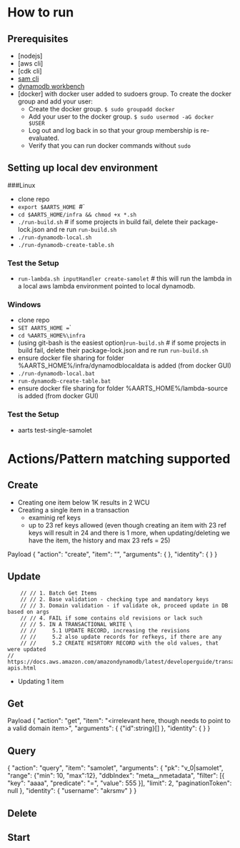 # How to run

## Prerequisites
- [nodejs]
- [aws cli]
- [cdk cli]
- [sam cli](https://docs.aws.amazon.com/serverless-application-model/latest/developerguide/serverless-sam-cli-install-linux.html)
- [dynamodb workbench](https://docs.aws.amazon.com/amazondynamodb/latest/developerguide/workbench.settingup.html)
- [docker] with docker user added to sudoers group. To create the docker group and add your user:
  - Create the docker group. `$ sudo groupadd docker`
  - Add your user to the docker group. `$ sudo usermod -aG docker $USER`
  - Log out and log back in so that your group membership is re-evaluated. 
  - Verify that you can run docker commands without `sudo`

## Setting up local dev environment
###Linux
- clone repo
- `export $AARTS_HOME `#<path to repo>`
- `cd $AARTS_HOME/infra && chmod +x *.sh`
- `./run-build.sh` # if some projects in build fail, delete their package-lock.json and re run `run-build.sh`
- `./run-dynamodb-local.sh` 
- `./run-dynamodb-create-table.sh`
### Test the Setup
- `run-lambda.sh inputHandler create-samolet` # this will run the lambda in a local aws lambda environment pointed to local dynamodb.

### Windows
- clone repo
- `SET AARTS_HOME =`<path to repo>`
- `cd %AARTS_HOME%\infra`
- (using git-bash is the easiest option)`run-build.sh` # if some projects in build fail, delete their package-lock.json and re run `run-build.sh`
- ensure docker file sharing for folder %AARTS_HOME%/infra/dynamodblocaldata is added (from docker GUI) 
- `./run-dynamodb-local.bat` 
- `run-dynamodb-create-table.bat`
- ensure docker file sharing for folder %AARTS_HOME%/lambda-source is added (from docker GUI) 
### Test the Setup
- aarts test-single-samolet


# Actions/Pattern matching supported

## Create
- Creating one item below 1K results in 2 WCU 
- Creating a single item in a transaction
  - examinig ref keys
  - up to 23 ref keys allowed (even though creating an item with 23 ref keys will result in 24 and there is 1 more, when updating/deleting we have the item, the history and max 23 refs = 25)

Payload
{
    "action": "create",
    "item": "<the domain item to be created>",
    "arguments": {
      <domain specific keys>
    },
    "identity": {
      <domain specific info on principal>
    }
  }

## Update
        // // 1. Batch Get Items
        // // 2. Base validation - checking type and mandatory keys
        // // 3. Domain validation - if validate ok, proceed update in DB based on args
        // // 4. FAIL if some contains old revisions or lack such
        // // 5. IN A TRANSACTIONAL WRITE \
        // //     5.1 UPDATE RECORD, increasing the revisions
        // //     5.2 also update records for refkeys, if there are any
        // //     5.2 CREATE HISRTORY RECORD with the old values, that were updated
    // https://docs.aws.amazon.com/amazondynamodb/latest/developerguide/transaction-apis.html
- Updating 1 item 

## Get
Payload
{
    "action": "get",
    "item": "<irrelevant here, though needs to point to a valid domain item>",
    "arguments": {
      {"id":string}[]
    },
    "identity": {
      <domain specific info on principal>
    }
  }

## Query

{
    "action": "query",
    "item": "samolet",
    "arguments": {
      "pk": "v_0|samolet",
      "range": {"min": 10, "max":12},
      "ddbIndex": "meta__nmetadata",
      "filter": [{
        "key": "aaaa",
        "predicate": "=",
        "value": 555
      }],
      "limit": 2,
      "paginationToken": null
  },
    "identity": {
      "username": "akrsmv"
    }
  }

## Delete

## Start

 